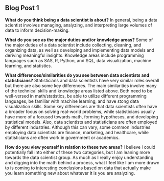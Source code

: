## Blog Post 1

**What do you think being a data scientist is about?** In general, being a data scientist involves managing, analyzing, and interpreting large volumes of data to inform decision-making.

**What do you see as the major duties and/or knowledge areas?** 
Some of the major duties of a data scientist include collecting, cleaning, and organizing data, as well as developing and implementing data models and deriving meaningful insights. Knowledge areas include programming languages such as SAS, R, Python, and SQL, data visualization, machine learning, and statistics.

**What differences/similarities do you see between data scientists and statisticians?** 
Statisticians and data scientists have very similar roles overall but there are also some key differences. The main similarities involve many of the technical skills and knowledge areas listed above. Both need to be well-versed in math/statistics, be able to utilize different programming languages, be familiar with machine learning, and have stong data visualization skills. Some key differences are that data scientists often have a broader focus on solving real-world problems, while statisticians usually have more of a focused towards math, forming hypotheses, and developing statistical models. Also, data scientists and statisticians are often employed by different industries. Although this can vary, some common industries employing data scientists are finance, marketing, and healthcare, while statisticians are often work in government or academics.

**How do you view yourself in relation to these two areas?** 
I believe I could potentially fall into either of these two categories, but I am leaning more towards the data scientist group. As much as I really enjoy understanding and digging into the math behind a process, what I feel like I am more drawn to is coming to interesting conclusions based on data that actually make you learn something new about whatever it is you are analyzing.
